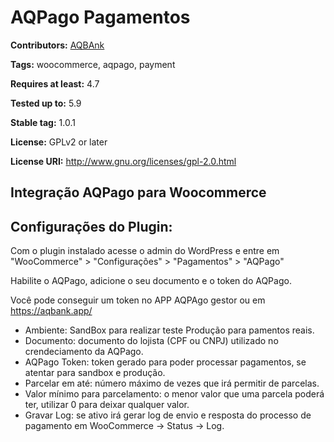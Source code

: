 # AQPago Pagamentos

**Contributors:** [AQBAnk](https://profiles.wordpress.org/aqbank/)

**Tags:** woocommerce, aqpago, payment

**Requires at least:** 4.7

**Tested up to:** 5.9

**Stable tag:** 1.0.1

**License:** GPLv2 or later 

**License URI:** http://www.gnu.org/licenses/gpl-2.0.html  


## Integração AQPago para Woocommerce

## Configurações do Plugin:
Com o plugin instalado acesse o admin do WordPress e entre em "WooCommerce" > "Configurações" > "Pagamentos" > "AQPago"

Habilite o AQPago, adicione o seu documento e o token do AQPago.

Você pode conseguir um token no APP AQPAgo gestor ou em https://aqbank.app/

- Ambiente: SandBox para realizar teste Produção para pamentos reais.
- Documento: documento do lojista (CPF ou CNPJ) utilizado no crendeciamento da AQPago.
- AQPago Token: token gerado para poder processar pagamentos, se atentar para sandbox e produção.
- Parcelar em até: número máximo de vezes que irá permitir de parcelas.
- Valor mínimo para parcelamento: o menor valor que uma parcela poderá ter, utilizar 0 para deixar qualquer valor.
- Gravar Log: se ativo irá gerar log de envio e resposta do processo de pagamento em WooCommerce -> Status -> Log.

